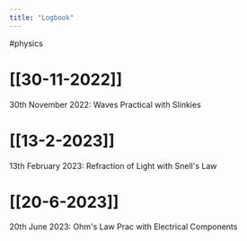 ```yaml
---
title: "Logbook"
---
```


#physics
# [[30-11-2022]]
30th November 2022: Waves Practical with Slinkies

# [[13-2-2023]]
13th February 2023: Refraction of Light with Snell's Law 

# [[20-6-2023]]
20th June 2023: Ohm's Law Prac with Electrical Components